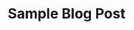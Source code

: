 ---
title: "Sample Blog Post"
draft: false
image: "/images/ai_complexity_roi_scatter.png"
description: "A brief description of the blog post."
extra_text: "Additional details or insights about this topic."
tags: ["ai", "data-science"]
---